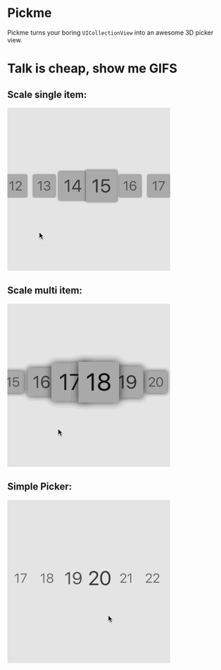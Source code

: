 # Pickme

Pickme turns your boring `UICollectionView` into an awesome 3D picker view.


# Talk is cheap, show me GIFS
## Scale single item:
![Scaling single item](Documentation/gifs/single_item_scale.gif)
## Scale multi item:
![Scaling multi item](Documentation/gifs/multi_item_scale.gif)
## Simple Picker:
![Simple Picker](Documentation/gifs/simple_picker.gif)

